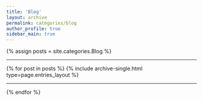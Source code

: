 ```yaml
---
title: 'Blog'
layout: archive
permalink: categories/blog
author_profile: true
sidebar_main: true
---
```


{% assign posts = site.categories.Blog %} <hr />
{% for post in posts %} {% include archive-single.html type=page.entries_layout %} <hr />{% endfor %}
